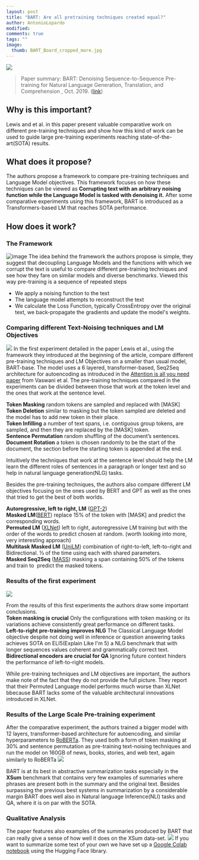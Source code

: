 ```yaml
---
layout: post
title: "BART: Are all pretraining techniques created equal?"
author: AntonioLopardo
modified:
comments: true
tags: ""
image:
  thumb: BART_Board_cropped_more.jpg
---
```

<script type="text/javascript" async
  src="https://cdn.mathjax.org/mathjax/latest/MathJax.js?config=TeX-MML-AM_CHTML">
</script>

![](https://firebasestorage.googleapis.com/v0/b/firescript-577a2.appspot.com/o/imgs%2Fapp%2FAntonioLprd%2FMp23o_Xx8j.jpg?alt=media&token=72dbb3c1-93a5-4b9d-8cec-3e006952568e)

> Paper summary: BART: Denoising Sequence-to-Sequence Pre-training for Natural Language Generation, Translation, and Comprehension , Oct. 2019. ([link](https://arxiv.org/abs/1910.13461))

## **Why is this important?**
Lewis and et al. in this paper present valuable comparative work on different pre-training techniques and show how this kind of work can be used to guide large pre-training experiments reaching state-of-the-art(SOTA) results. 

## **What does it propose?**
The authors propose a framework to compare pre-training techniques and Language Model objectives. This framework focuses on how these techniques can be viewed as **Corrupting text with an arbitrary noising function while the Language Model is tasked with denoising it.** After some comparative experiments using this framework, BART is introduced as a Transformers-based LM that reaches SOTA performance.

## **How does it work?** 

### **The Framework**
![image](https://lh3.googleusercontent.com/_ZYOOgt3efQF8LlFM_rmlJdiQyj3bkFeKfeihhbOK3w-UvPUPvFX9K_YFMh7SIURsyFclNwkL8oVByH3XlQKXPnhZYO8IFY54nhFBlE9wuk0vJBKxI1Ci_7xnbePqT8thQC-vB1ZUvs)
The idea behind the framework the authors propose is simple, they suggest that decoupling Language Models and the functions with which we corrupt the text is useful to compare different pre-training techniques and see how they fare on similar models and diverse benchmarks. Viewed this way pre-training is a sequence of repeated steps 
* We apply a noising function to the text 
* The language model attempts to reconstruct the text
* We calculate the Loss Function, typically CrossEntropy over the original text, we back-propagate the gradients and update the model's weights.
        
### **Comparing different Text-Noising techniques and LM Objectives**
![](https://firebasestorage.googleapis.com/v0/b/firescript-577a2.appspot.com/o/imgs%2Fapp%2FAntonioLprd%2FdqcEKBSd0Y.png?alt=media&token=2cee8cc9-cb39-472f-9377-82c995a7ee85)
In the first experiment detailed in the paper Lewis et al., using the framework they introduced at the beginning of the article, compare different pre-training techniques and LM Objectives on a smaller than usual model, BART-base. The model uses a 6 layered, transformer-based, Seq2Seq architecture for autoencoding as introduced in the [Attention is all you need paper](https://arxiv.org/pdf/1706.03762.pdf) from Vaswani et al. The pre-training techniques compared in the experiments can be divided between those that work at the token level and the ones that work at the sentence level.

**Token Masking** random tokens are sampled and replaced with [MASK]<br />
**Token Deletion** similar to masking but the token sampled are deleted and the model has to add new token in their place.<br />
**Token Infilling** a number of text spans, i.e. contiguous group tokens, are sampled, and then they are replaced by the [MASK] token.<br />
**Sentence Permutation** random shuffling of the document’s sentences.<br />
**Document Rotation** a token is chosen randomly to be the start of the document, the section before the starting token is appended at the end.<br />

Intuitively the techniques that work at the sentence level should help the LM learn the different roles of sentences in a paragraph or longer text and so help in natural language generation(NLG) tasks.

Besides the pre-training techniques, the authors also compare different LM objectives focusing on the ones used by BERT and GPT as well as the ones that tried to get the best of both worlds.

**Autoregressive, left to right, LM** ([GPT-2](https://cdn.openai.com/better-language-models/language_models_are_unsupervised_multitask_learners.pdf))<br />
**Masked LM**([BERT](https://arxiv.org/abs/1810.04805)) replace 15% of the token with [MASK] and predict the corresponding words.<br />
**Permuted LM** ([XLNet](https://arxiv.org/pdf/1906.08237.pdf)) left to right, autoregressive LM training but with the order of the words to predict chosen at random. (worth looking into more, very interesting approach)<br />
**Multitask Masked LM** ([UniLM](https://arxiv.org/pdf/1905.03197.pdf)) combination of right-to-left, left-to-right and Bidirectional. ⅓ of the time using each with shared parameters.<br />
**Masked Seq2Seq** ([MASS](https://arxiv.org/pdf/1905.02450.pdf)) masking a span containing 50% of the tokens and train to  predict the masked tokens.<br />
        
### **Results of the first experiment**
![](https://lh6.googleusercontent.com/YxPMuTJc7EY2rFYIXUBVIYMjV-rloyEj2UmgJ6pbxyyMDCWzdwu4KOgRErOKJcmDe4QfC7LO-2bGE6-_0pCF1lRwJfFbjGvBbuk73oFQ8AgMdHAYDNIwDH8HlEcBI15SQKTUMIUhc_8)
    
From the results of this first experiments the authors draw some important conclusions.<br />
**Token masking is crucial** Only the configurations with token masking or its variations achieve consistently great performance on different tasks.<br />
**Left-to-right pre-training improves NLG** The Classical Language Model objective despite not doing well in inference or question answering tasks achieves SOTA on ELI5(Explain Like I'm 5) a NLG benchmark that with longer sequences values coherent and grammatically correct text.<br />
**Bidirectional encoders are crucial for QA** Ignoring future context hinders the performance of left-to-right models.<br />

While pre-training techniques and LM objectives are important, the authors make note of the fact that they do not provide the full picture. They report that their Permuted Language model performs much worse than XLNet bbecause BART lacks some of the valuable architectural innovations introduced in XLNet.
    
### **Results of the Large Scale Pre-training experiment**
After the comparative experiment, the authors trained a bigger model with 12 layers, transformer-based architecture for autoencoding, and similar hyperparameters to [RoBERTa](https://arxiv.org/pdf/1907.11692.pdf). They used both a form of token masking at 30% and sentence permutation as pre-training text-noising techniques and run the model on 160GB of news, books, stories, and web text, again similarly to RoBERTa
![](https://lh4.googleusercontent.com/grHkzO3a2zUtdo-_AkH3sGhWmfGQ9_n4bAD0wm78kzVLpuzYFFdSwycnLIevdGUb5jVMJpGdA46LvZN_k0PDrCCObljSvgfcTo6PHevfpa5ZonMXn-C5tEXsUW1V33akbAIINi7whkA)

BART is at its best in abstractive summarization tasks especially in the **XSum** benchmark that contains very few examples of summaries where phrases are present both in the summary and the original text. Besides surpassing the previous best systems in summarization by a considerable margin BART does well also in Natural language Inference(NLI) tasks and QA, where it is on par with the SOTA. 

### **Qualitative Analysis**
The paper features also examples of the summaries produced by BART that can really give a sense of how well it does on the XSum data-set.
![](https://firebasestorage.googleapis.com/v0/b/firescript-577a2.appspot.com/o/imgs%2Fapp%2FAntonioLprd%2F7kziiycrsc.png?alt=media&token=a6812c61-8d4b-4f0b-ac0c-e36c470dad45)
If you want to summarize some text of your own we have set up a [Google Colab notebook](https://colab.research.google.com/drive/1ufNmxZz3v8LloGAYFJvTM2Git2aNe83R?usp=sharing) using the Hugging Face library. 
